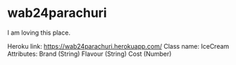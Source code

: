 # wab24parachuri
I am loving this place.

Heroku link: <https://wab24parachuri.herokuapp.com/>
Class name: IceCream
Attributes:
Brand (String)
Flavour (String)
Cost (Number)

